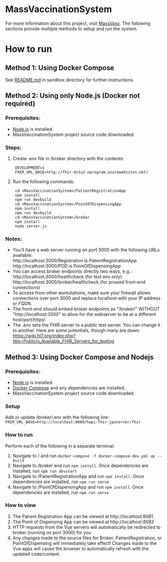 # MassVaccinationSystem

For more information about this project, visit [MassVaxx](https://www.massvaxx.com). The following sections provide multiple methods to setup and run the system.

# How to run

## Method 1: Using Docker Compose 

See [README.md](sandbox/README.md) in sandbox directory for further instructions.

## Method 2: Using only Node.js (Docker not required)
### Prerequisites:
- [Node.js](https://nodejs,org) is installed.
- MassVaccinationSystem project source code downloaded.

### Steps:
1. Create .env file in <MassVaccinationSystem>/broker directory with the contents:

        DEVELOPMENT=1
        FHIR_URL_BASE=http://fhir-dstu2-nprogram.azurewebsites.net/

2. Run the following commands:

        cd <MassVaccinationSystem>/PatientRegistrationApp
        npm install
        npm run devbuild
        cd <MassVaccinationSystem>/PointOfDispensingApp
        npm install
        npm run devbuild
        cd <MassVaccinationSystem>/broker
        npm install
        node server.js

### Notes:
- You'll have a web server running on port 3000 with the following URLs available:  
    http://localhost:3000/Registration is PatientRegistrationApp  
    http://localhost:3000/POD is PointOfDispensingApp
- You can access broker endpoints directly two ways, e.g.:  
    http://localhost:3000/healthcheck (for test env only)  
    http://localhost:3000/broker/healthcheck (for proxied front-end connections)
- To access from other workstations, make sure your firewall allows connections over port 3000 and replace localhost with your IP address or FQDN.
- The front-end should embed broker endpoints as "/broker/<endpoint>" WITHOUT "http://localhost:3000" to allow for the webserver to be at a different host/port/https!
- The .env sets the FHIR server to a public test server. You can change it to another. Here are some potentials, though many are down: https://wiki.hl7.org/index.php?title=Publicly_Available_FHIR_Servers_for_testing

## Method 3: Using Docker Compose and Nodejs
### Prerequisites:
- [Node.js](https://nodejs,org) is installed.
- [Docker Compose](https://docs.docker.com/compose/install/) and any dependencies are installed.
- MassVaccinationSystem project source code downloaded.

### Setup
Add or update /broker/.env with the following line: `FHIR_URL_BASE=http://localhost:8080/hapi-fhir-jpaserver/fhir`

### How to run
Perform each of the following in a separate terminal:
1. Navigate to / and run `docker-compose -f docker-compose-dev.yml up --build`
2. Navigate to /broker and run `npm install`.  Once dependencies are installed, run `npm run devstart`
3. Navigate to /PatientRegistrationApp and run `npm install`.  Once dependencies are installed, run `npm run serve`
4. Navigate to /PointOfDispensingApp and run `npm install`.  Once dependencies are installed, run `npm run serve`

### How to view
1. The Patient Registration App can be viewed at http://localhost:8081
2. The Point of Dispensing App can be viewed at http://localhost:8082
3. HTTP requests from the Vue servers will automatically be redirected to broker (running on port 3000) for you
4. Any changes made to the source files for Broker, PatientRegistration, or PointOfDispensing will immediately take effect!  Changes made to the Vue apps will cause the browser to automatically refresh with the updated code/content
